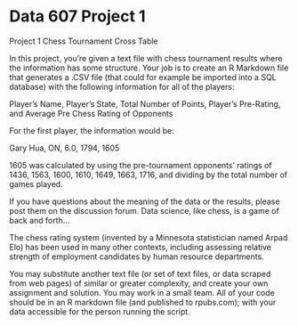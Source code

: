 # Data 607 Project 1

Project 1 Chess Tournament Cross Table

In this project, you’re given a text file with chess tournament results where the information has some structure. Your job is to create an R Markdown file that generates a .CSV file (that could for example be imported into a SQL database) with the following information for all of the players:

Player’s Name, Player’s State, Total Number of Points, Player’s Pre-Rating, and Average Pre Chess Rating of Opponents

For the first player, the information would be:

Gary Hua, ON, 6.0, 1794, 1605

1605 was calculated by using the pre-tournament opponents’ ratings of 1436, 1563, 1600, 1610, 1649, 1663, 1716, and dividing by the total number of games played.

If you have questions about the meaning of the data or the results, please post them on the discussion forum. Data science, like chess, is a game of back and forth...

The chess rating system (invented by a Minnesota statistician named Arpad Elo) has been used in many other contexts, including assessing relative strength of employment candidates by human resource departments.

You may substitute another text file (or set of text files, or data scraped from web pages) of similar or greater complexity, and create your own assignment and solution. You may work in a small team. All of your code should be in an R markdown file (and published to rpubs.com); with your data accessible for the person running the script.
